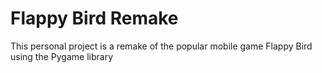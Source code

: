 <h1>Flappy Bird Remake</h1>
This personal project is a remake of the popular mobile game Flappy Bird using the Pygame library
